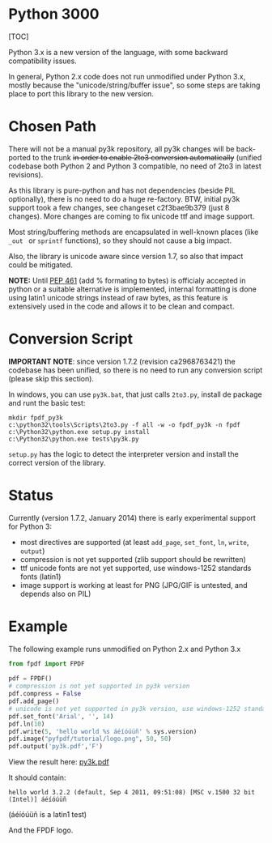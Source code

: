 # Python 3000 #

[TOC]

Python 3.x is a new version of the language, with some backward compatibility issues.

In general, Python 2.x code does not run unmodified under Python 3.x, mostly because the "unicode/string/buffer issue", so some steps are taking place to port this library to the new version.

# Chosen Path #

There will not be a manual py3k repository, all py3k changes will be back-ported to the trunk ~~in order to enable 2to3 conversion automatically~~ (unified codebase both Python 2 and Python 3 compatible, no need of 2to3 in latest revisions).

As this library is pure-python and has not dependencies (beside PIL optionally), there is no need to do a huge re-factory.
BTW, initial py3k support took a few changes, see changeset c2f3bae9b379 (just 8 changes). More changes are coming to fix unicode ttf and image support.

Most string/buffering methods are encapsulated in well-known places (like `_out ` or `sprintf` functions), so they should not cause a big impact.

Also, the library is unicode aware since version 1.7, so also that impact could be mitigated.

**NOTE:** Until [PEP 461](http://www.python.org/dev/peps/pep-0461/) (add % formating to bytes) is officialy accepted in python or a suitable alternative is implemented, internal formatting is done using latin1 unicode strings instead of raw bytes, as this feature is extensively used in the code and allows it to be clean and compact.

# Conversion Script #

**IMPORTANT NOTE**: since version 1.7.2 (revision ca2968763421) the codebase has been unified, so there is no need to run any conversion script (please skip this section).

In windows, you can use `py3k.bat`, that just calls `2to3.py`, install de package and runt the basic test:

```
mkdir fpdf_py3k
c:\python32\tools\Scripts\2to3.py -f all -w -o fpdf_py3k -n fpdf 
c:\Python32\python.exe setup.py install
c:\Python32\python.exe tests\py3k.py
```

`setup.py` has the logic to detect the interpreter version and install the correct version of the library.

# Status #

Currently (version 1.7.2, January 2014) there is early experimental support for Python 3:

  * most directives are supported (at least `add_page`, `set_font`, `ln`, `write`, `output`)
  * compression is not yet supported (zlib support should be rewritten)
  * ttf unicode fonts are not yet supported, use windows-1252 standards fonts (latin1)
  * image support is working at least for PNG (JPG/GIF is untested, and depends also on PIL)

# Example #

The following example runs unmodified on Python 2.x and Python 3.x

```python
from fpdf import FPDF
    
pdf = FPDF()
# compression is not yet supported in py3k version
pdf.compress = False
pdf.add_page()
# unicode is not yet supported in py3k version, use windows-1252 standards font
pdf.set_font('Arial', '', 14)  
pdf.ln(10)
pdf.write(5, 'hello world %s áéíóúüñ' % sys.version)
pdf.image("pyfpdf/tutorial/logo.png", 50, 50)
pdf.output('py3k.pdf','F')
```

View the result here: [py3k.pdf](https://pyfpdf.googlecode.com/hg/tests/py3k.pdf)

It should contain:

```
hello world 3.2.2 (default, Sep 4 2011, 09:51:08) [MSC v.1500 32 bit (Intel)] áéíóúüñ
```

(áéíóúüñ is a latin1 test)

And the FPDF logo.
